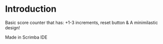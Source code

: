# Introduction

Basic score counter that has: +1-3 increments, reset button & A minimilastic design!

Made in Scrimba IDE
